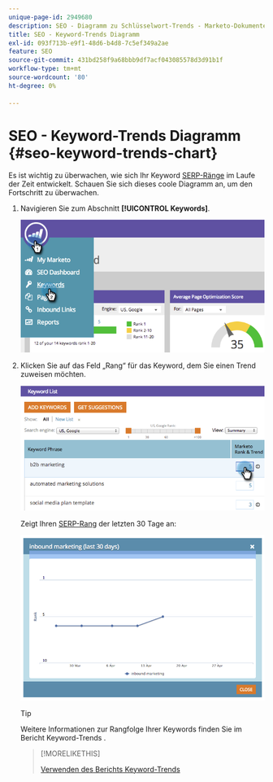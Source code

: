 ```yaml
---
unique-page-id: 2949680
description: SEO - Diagramm zu Schlüsselwort-Trends - Marketo-Dokumente - Produktdokumentation
title: SEO - Keyword-Trends Diagramm
exl-id: 093f713b-e9f1-48d6-b4d8-7c5ef349a2ae
feature: SEO
source-git-commit: 431bd258f9a68bbb9df7acf043085578d3d91b1f
workflow-type: tm+mt
source-wordcount: '80'
ht-degree: 0%

---
```


# SEO - Keyword-Trends Diagramm {#seo-keyword-trends-chart}

Es ist wichtig zu überwachen, wie sich Ihr Keyword [SERP-Ränge](/help/marketo/product-docs/additional-apps/seo/understanding-seo/understanding-search-engine-optimization.md) im Laufe der Zeit entwickelt. Schauen Sie sich dieses coole Diagramm an, um den Fortschritt zu überwachen.

1. Navigieren Sie zum Abschnitt **[!UICONTROL Keywords]**.

   ![](assets/image2014-9-18-12-3a5-3a7.png)

1. Klicken Sie auf das Feld „Rang“ für das Keyword, dem Sie einen Trend zuweisen möchten.

   ![](assets/image2014-9-18-12-3a5-3a11.png)

   Zeigt Ihren [SERP-Rang](/help/marketo/product-docs/additional-apps/seo/understanding-seo/understanding-search-engine-optimization.md) der letzten 30 Tage an:

   ![](assets/image2014-9-18-12-3a5-3a14.png)

   >[!TIP]
   >
   >Weitere Informationen zur Rangfolge Ihrer Keywords finden Sie im Bericht Keyword-Trends .

   >[!MORELIKETHIS]
   >
   >[Verwenden des Berichts Keyword-Trends](/help/marketo/product-docs/additional-apps/seo/reports/seo-use-the-keyword-trends-report.md)
